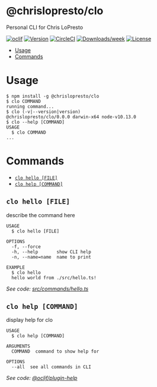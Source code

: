 @chrislopresto/clo
==================

Personal CLI for Chris LoPresto

[![oclif](https://img.shields.io/badge/cli-oclif-brightgreen.svg)](https://oclif.io)
[![Version](https://img.shields.io/npm/v/@chrislopresto/clo.svg)](https://npmjs.org/package/@chrislopresto/clo)
[![CircleCI](https://circleci.com/gh/chrislopresto/clo/tree/master.svg?style=shield)](https://circleci.com/gh/chrislopresto/clo/tree/master)
[![Downloads/week](https://img.shields.io/npm/dw/@chrislopresto/clo.svg)](https://npmjs.org/package/@chrislopresto/clo)
[![License](https://img.shields.io/npm/l/@chrislopresto/clo.svg)](https://github.com/chrislopresto/clo/blob/master/package.json)

<!-- toc -->
* [Usage](#usage)
* [Commands](#commands)
<!-- tocstop -->
# Usage
<!-- usage -->
```sh-session
$ npm install -g @chrislopresto/clo
$ clo COMMAND
running command...
$ clo (-v|--version|version)
@chrislopresto/clo/0.0.0 darwin-x64 node-v10.13.0
$ clo --help [COMMAND]
USAGE
  $ clo COMMAND
...
```
<!-- usagestop -->
# Commands
<!-- commands -->
* [`clo hello [FILE]`](#clo-hello-file)
* [`clo help [COMMAND]`](#clo-help-command)

## `clo hello [FILE]`

describe the command here

```
USAGE
  $ clo hello [FILE]

OPTIONS
  -f, --force
  -h, --help       show CLI help
  -n, --name=name  name to print

EXAMPLE
  $ clo hello
  hello world from ./src/hello.ts!
```

_See code: [src/commands/hello.ts](https://github.com/chrislopresto/clo/blob/v0.0.0/src/commands/hello.ts)_

## `clo help [COMMAND]`

display help for clo

```
USAGE
  $ clo help [COMMAND]

ARGUMENTS
  COMMAND  command to show help for

OPTIONS
  --all  see all commands in CLI
```

_See code: [@oclif/plugin-help](https://github.com/oclif/plugin-help/blob/v2.1.4/src/commands/help.ts)_
<!-- commandsstop -->
